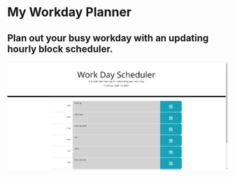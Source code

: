 # My Workday Planner
## Plan out your busy workday with an updating hourly block scheduler.
![workday screenshot](./workday_planner.png)